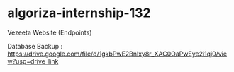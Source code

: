 # algoriza-internship-132
Vezeeta Website (Endpoints)


Database Backup : https://drive.google.com/file/d/1gkbPwE2Bnlxy8r_XAC0OaPwEye2i1qj0/view?usp=drive_link

